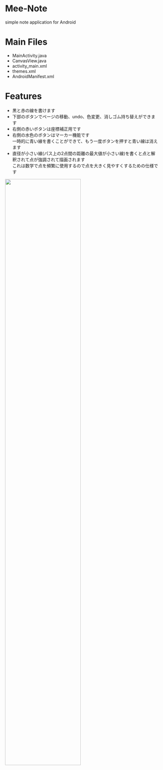 # Mee-Note
simple note application for Android

# Main Files
* MainActivity.java  
* CanvasView.java  
* activity_main.xml  
* themes.xml
* AndroidManifest.xml

# Features
* 黒と赤の線を書けます
* 下部のボタンでページの移動、undo、色変更、消しゴム持ち替えができます
* 右側の赤いボタンは座標補正用です
* 右側の水色のボタンはマーカー機能です  
一時的に青い線を書くことができて、もう一度ボタンを押すと青い線は消えます
* 直径が小さい線(パス上の2点間の距離の最大値が小さい線)を書くと点と解釈されて点が強調されて描画されます  
これは数学で点を頻繁に使用するので点を大きく見やすくするための仕様です
<img src="https://user-images.githubusercontent.com/39236776/123450211-75919880-d617-11eb-8428-c59653a6c758.jpg" width=70%>
